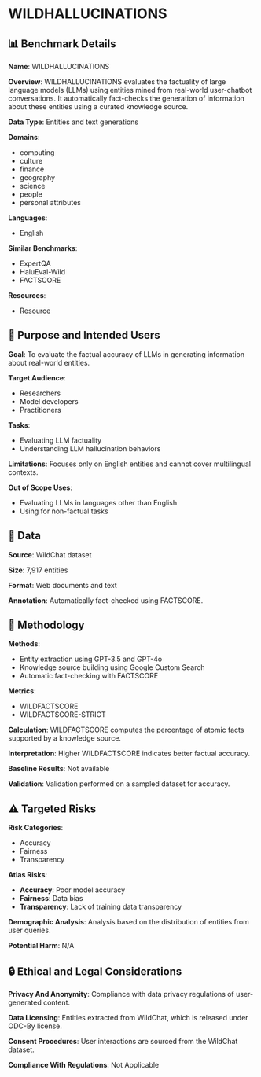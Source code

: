 # WILDHALLUCINATIONS

## 📊 Benchmark Details

**Name**: WILDHALLUCINATIONS

**Overview**: WILDHALLUCINATIONS evaluates the factuality of large language models (LLMs) using entities mined from real-world user-chatbot conversations. It automatically fact-checks the generation of information about these entities using a curated knowledge source.

**Data Type**: Entities and text generations

**Domains**:
- computing
- culture
- finance
- geography
- science
- people
- personal attributes

**Languages**:
- English

**Similar Benchmarks**:
- ExpertQA
- HaluEval-Wild
- FACTSCORE

**Resources**:
- [Resource](https://huggingface.co/datasets/wentingzhao/WildHallucinations)

## 🎯 Purpose and Intended Users

**Goal**: To evaluate the factual accuracy of LLMs in generating information about real-world entities.

**Target Audience**:
- Researchers
- Model developers
- Practitioners

**Tasks**:
- Evaluating LLM factuality
- Understanding LLM hallucination behaviors

**Limitations**: Focuses only on English entities and cannot cover multilingual contexts.

**Out of Scope Uses**:
- Evaluating LLMs in languages other than English
- Using for non-factual tasks

## 💾 Data

**Source**: WildChat dataset

**Size**: 7,917 entities

**Format**: Web documents and text

**Annotation**: Automatically fact-checked using FACTSCORE.

## 🔬 Methodology

**Methods**:
- Entity extraction using GPT-3.5 and GPT-4o
- Knowledge source building using Google Custom Search
- Automatic fact-checking with FACTSCORE

**Metrics**:
- WILDFACTSCORE
- WILDFACTSCORE-STRICT

**Calculation**: WILDFACTSCORE computes the percentage of atomic facts supported by a knowledge source.

**Interpretation**: Higher WILDFACTSCORE indicates better factual accuracy.

**Baseline Results**: Not available

**Validation**: Validation performed on a sampled dataset for accuracy.

## ⚠️ Targeted Risks

**Risk Categories**:
- Accuracy
- Fairness
- Transparency

**Atlas Risks**:
- **Accuracy**: Poor model accuracy
- **Fairness**: Data bias
- **Transparency**: Lack of training data transparency

**Demographic Analysis**: Analysis based on the distribution of entities from user queries.

**Potential Harm**: N/A

## 🔒 Ethical and Legal Considerations

**Privacy And Anonymity**: Compliance with data privacy regulations of user-generated content.

**Data Licensing**: Entities extracted from WildChat, which is released under ODC-By license.

**Consent Procedures**: User interactions are sourced from the WildChat dataset.

**Compliance With Regulations**: Not Applicable
